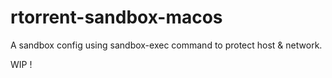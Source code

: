 # rtorrent-sandbox-macos
A sandbox config using sandbox-exec command to protect host &amp; network.

WIP !

